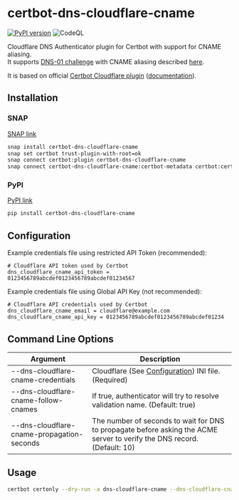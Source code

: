 # certbot-dns-cloudflare-cname
[![PyPI version](https://badge.fury.io/py/certbot-dns-cloudflare-cname.svg)](https://badge.fury.io/py/certbot-dns-cloudflare-cname)
![CodeQL](https://github.com/rsc-dev/certbot-dns-cloudflare-cname/workflows/CodeQL/badge.svg)

Cloudflare DNS Authenticator plugin for Certbot with support for CNAME aliasing.  
It supports [DNS-01 challenge](https://letsencrypt.org/docs/challenge-types/#dns-01-challenge) with CNAME aliasing described [here](https://www.eff.org/deeplinks/2018/02/technical-deep-dive-securing-automation-acme-dns-challenge-validation).

It is based on official [Certbot Cloudflare plugin](https://github.com/certbot/certbot/tree/master/certbot-dns-cloudflare) ([documentation](https://certbot-dns-cloudflare.readthedocs.io/en/stable/)).

## Installation ##
### SNAP

[SNAP link](https://snapcraft.io/certbot-dns-cloudflare-cname)
```bash
snap install certbot-dns-cloudflare-cname
snap set certbot trust-plugin-with-root=ok
snap connect certbot:plugin certbot-dns-cloudflare-cname
snap connect certbot-dns-cloudflare-cname:certbot-metadata certbot:certbot-metadata
```

### PyPI
[PyPI link](https://pypi.org/project/certbot-dns-cloudflare-cname/)
```bash
pip install certbot-dns-cloudflare-cname
```

## Configuration

Example credentials file using restricted API Token (recommended):
```
# Cloudflare API token used by Certbot
dns_cloudflare_cname_api_token = 0123456789abcdef0123456789abcdef01234567
```

Example credentials file using Global API Key (not recommended):
```
# Cloudflare API credentials used by Certbot
dns_cloudflare_cname_email = cloudflare@example.com
dns_cloudflare_cname_api_key = 0123456789abcdef0123456789abcdef01234
```

## Command Line Options ##
Argument | Description
-|-
--dns-cloudflare-cname-credentials | Cloudflare (See [Configuration](https://github.com/rsc-dev/certbot-dns-cloudflare-cname#Configuration)) INI file. (Required)
--dns-cloudflare-cname-follow-cnames | If true, authenticator will try to resolve validation name. (Default: true)
--dns-cloudflare-cname-propagation-seconds | The number of seconds to wait for DNS to propagate before asking the ACME server to verify the DNS record. (Default: 10)


## Usage ##
```bash
certbot certonly --dry-run -a dns-cloudflare-cname --dns-cloudflare-cname-credentials /var/cloudflare.ini -d subdomain.example.com
```
